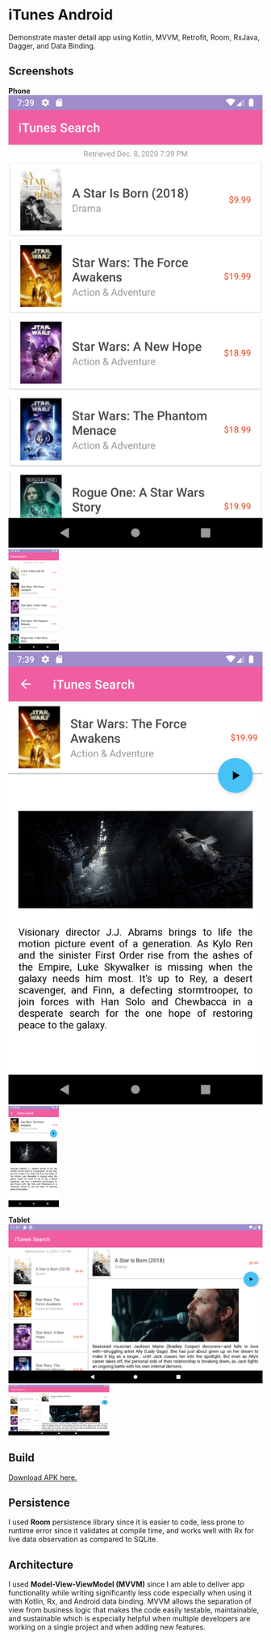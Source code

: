 # iTunes Android
Demonstrate master detail app using Kotlin, MVVM, Retrofit, Room, RxJava, Dagger, and Data Binding.

## Screenshots
**Phone**
![Phone](./app/screenshots/phone1.png)
<img src="./app/screenshots/phone1.png" width="100" height="200">
![Phone](./app/screenshots/phone2.png)
<img src="./app/screenshots/phone2.png" width="100" height="200">

**Tablet**
![Tablet](./app/screenshots/tablet.png)
<img src="./app/screenshots/tablet.png" width="200" height="100">

## Build
[Download APK here.](./app/release/itunes-search.apk)

## Persistence
I used **Room** persistence library since it is easier to code, 
less prone to runtime error since it validates at
compile time, and works well with Rx for live data observation
as compared to SQLite.

## Architecture
I used **Model-View-ViewModel (MVVM)** since I am able to deliver
app functionality while writing significantly less code
especially when using it with Kotlin, Rx, and Android data binding.
MVVM allows the separation of view from business logic that 
makes the code easily testable, maintainable, and sustainable
which is especially helpful when multiple developers are working
on a single project and when adding new features.
